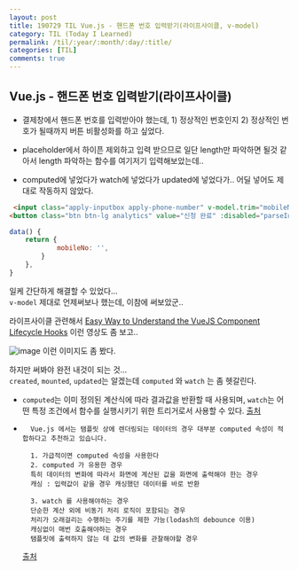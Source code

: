 ```yaml
---
layout: post
title: 190729 TIL Vue.js - 핸드폰 번호 입력받기(라이프사이클, v-model)
category: TIL (Today I Learned)
permalink: /til/:year/:month/:day/:title/
categories: [TIL]
comments: true
---
```


## **Vue.js - 핸드폰 번호 입력받기(라이프사이클)**

- 결제창에서 핸드폰 번호를 입력받아야 했는데, 1) 정상적인 번호인지 2) 정상적인 번호가 될때까지 버튼 비활성화를 하고 싶었다. 

- placeholder에서 하이픈 제외하고 입력 받으므로 일단 length만 파악하면 될것 같아서 length 파악하는 함수를 여기저기 입력해보았는데..

- computed에 넣었다가 watch에 넣었다가 updated에 넣었다가.. 어딜 넣어도 제대로 작동하지 않았다. 

```html
 <input class="apply-inputbox apply-phone-number" v-model.trim="mobileNo" type="number" placeholder="휴대폰번호 (‘-’ 제외">
<button class="btn btn-lg analytics" value="신청 완료" :disabled="parseInt(mobileNo.length) !== 11" @click="goPaymentCheck">신청 완료</button>
```

```js
data() {
    return {
            mobileNo: '',
        }
    },
}
```

일케 간단하게 해결할 수 있었다...  
`v-model` 제대로 언제써보나 했는데, 이참에 써보았군.. 

라이프사이클 관련해서 
[Easy Way to Understand the VueJS Component Lifecycle Hooks](https://www.youtube.com/watch?v=bWHJeIzVCqA&t=1512s) 이런 영상도 좀 보고.. 

![image](https://user-images.githubusercontent.com/40848630/62053554-d4470f80-b252-11e9-9024-b1b52e9a73d2.png) 이런 이미지도 좀 봤다. 

하지만 써봐야 완전 내것이 되는 것...  
`created`, `mounted`, `updated`는 알겠는데 `computed` 와 `watch` 는 좀 헷갈린다. 


- `computed`는 이미 정의된 계산식에 따라 결과값을 반환할 때 사용되며, `watch`는 어떤 특정 조건에서 함수를 실행시키기 위한 트리거로서 사용할 수 있다.
[출처](https://medium.com/@hozacho/%EB%A7%A8%EB%95%85%EC%97%90vuejs-computed-vs-watch-%EC%96%B8%EC%A0%9C%EC%8D%A8%EC%95%BC%ED%95%A0%EA%B9%8C-d25316c4ef42)

- ```
    Vue.js 에서는 탬플릿 상에 렌더링되는 데이터의 경우 대부분 computed 속성이 적합하다고 추천하고 있습니다.

    1. 가급적이면 computed 속성을 사용한다
    2. computed 가 유용한 경우
    특히 데이터의 변화에 따라서 화면에 계산된 값을 화면에 출력해야 한는 경우
    캐싱 : 입력값이 같을 경우 캐싱했던 데이터를 바로 반환

    3. watch 를 사용해야하는 경우
    단순한 계산 외에 비동기 처리 로직이 포함되는 경우
    처리가 오래걸리는 수행하는 주기를 제한 가능(lodash의 debounce 이용)
    캐싱없이 매번 호출해야하는 경우
    탬플릿에 출력하지 않는 데 값의 변화를 관찰해야할 경우
    ```

    [출처](https://www.a-ha.io/questions/45dab98302af2402a5e0224355b783b6)
